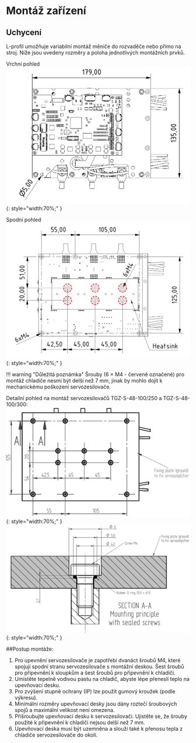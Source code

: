 # Montáž zařízení
## Uchycení
L-profil umožňuje variabilní montáž měniče do rozvaděče nebo přímo na stroj. Níže jsou uvedeny rozměry a poloha jednotlivých montážních prvků.   

Vrchní pohled
![TGZ-S-48-100/250 Mounting](../img/mounting1.png){: style="width:70%;" }   

Spodní pohled
![TGZ-S-48-100/250 Mounting](../img/mounting2.webp){: style="width:70%;" }

!!! warning "Důležitá poznámka"
	Šrouby (6 × M4 - červeně označené) pro montáž chladiče nesmí být delší než 7 mm, jinak by mohlo dojít k mechanickému poškození servozesilovače.
   
Detailní pohled na montáž servozesilovačů TGZ-S-48-100/250 a TGZ-S-48-100/300:
![TGZ-S-48-100/250 Mounting](../img/mounting3.png){: style="width:70%;" }
![TGZ-S-48-100/250 Mounting](../img/mounting4.png){: style="width:70%;" }


##Postup montáže:

1. Pro upevnění servozesilovače je zapotřebí dvanáct šroubů M4, které spojují spodní stranu servozesilovače s montážní deskou.
   Šest šroubů pro připevnění k sloupkům a šest šroubů pro připevnění k chladiči.
2. Umístěte tepelně vodivou pastu na chladič, abyste lépe přenesli teplo na upevňovací desku.
3. Pro zvýšení stupně ochrany (IP) lze použít gumový kroužek (podle výkresu).
4. Minimální rozměry upevňovací desky jsou dány roztečí šroubových spojů a maximální velikost není omezena.
5. Přišroubujte upevňovací desku k servozesilovači.
   Ujistěte se, že šrouby použité k připevnění k chladiči nejsou delší než 7 mm.
6. Upevňovací deska musí být uzemněna a slouží také k přenosu tepla z chladiče servozesilovače do okolí.